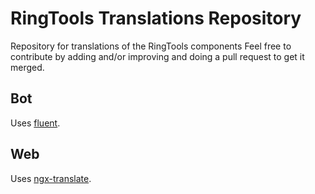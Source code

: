 # RingTools Translations Repository

Repository for translations of the RingTools components
Feel free to contribute by adding and/or improving and doing a pull request to get it merged.

## Bot

Uses [fluent](https://projectfluent.org/).

## Web

Uses [ngx-translate](http://www.ngx-translate.com/).
